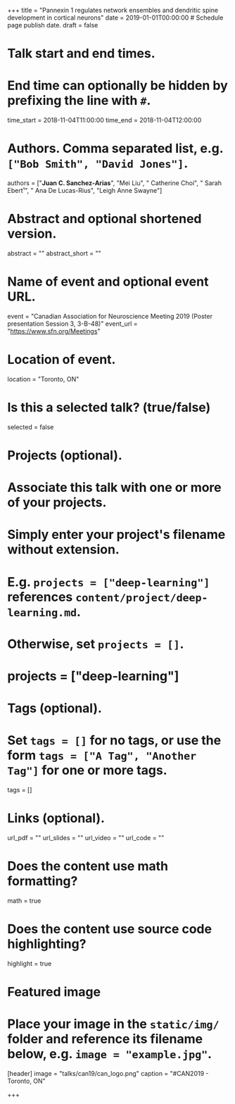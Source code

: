 +++
title = "Pannexin 1 regulates network ensembles and dendritic spine development in cortical
neurons"
date = 2019-01-01T00:00:00  # Schedule page publish date.
draft = false

# Talk start and end times.
#   End time can optionally be hidden by prefixing the line with `#`.
time_start = 2018-11-04T11:00:00
time_end = 2018-11-04T12:00:00

# Authors. Comma separated list, e.g. `["Bob Smith", "David Jones"]`.
authors = ["**Juan C. Sanchez-Arias**", "Mei Liu", " Catherine Choi", " Sarah Ebert¹", " Ana De Lucas-Rius", "Leigh Anne Swayne"]

# Abstract and optional shortened version.
abstract = ""
abstract_short = ""

# Name of event and optional event URL.
event = "Canadian Association for Neuroscience Meeting 2019 (Poster presentation Session 3, 3-B-48)"
event_url = "https://www.sfn.org/Meetings"

# Location of event.
location = "Toronto, ON"

# Is this a selected talk? (true/false)
selected = false

# Projects (optional).
#   Associate this talk with one or more of your projects.
#   Simply enter your project's filename without extension.
#   E.g. `projects = ["deep-learning"]` references `content/project/deep-learning.md`.
#   Otherwise, set `projects = []`.
# projects = ["deep-learning"]

# Tags (optional).
#   Set `tags = []` for no tags, or use the form `tags = ["A Tag", "Another Tag"]` for one or more tags.
tags = []

# Links (optional).
url_pdf = ""
url_slides = ""
url_video = ""
url_code = ""

# Does the content use math formatting?
math = true

# Does the content use source code highlighting?
highlight = true

# Featured image
# Place your image in the `static/img/` folder and reference its filename below, e.g. `image = "example.jpg"`.
[header]
image = "talks/can19/can_logo.png"
caption = "#CAN2019 - Toronto, ON"

+++

